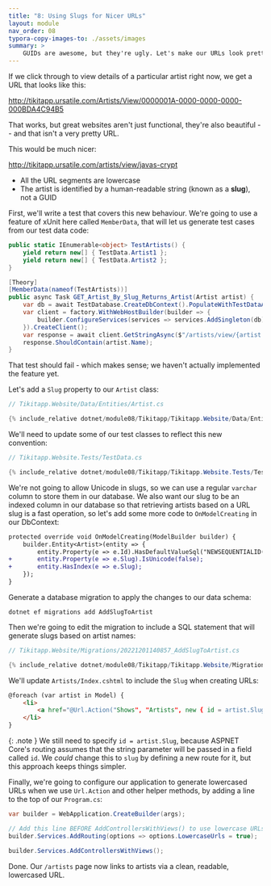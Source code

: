 ```yaml
---
title: "8: Using Slugs for Nicer URLs"
layout: module
nav_order: 08
typora-copy-images-to: ./assets/images
summary: >
    GUIDs are awesome, but they're ugly. Let's make our URLs look prettier by adding URL slugs.
---
```


If we click through to view details of a particular artist right now, we get a URL that looks like this:

http://tikitapp.ursatile.com/Artists/View/0000001A-0000-0000-0000-000BDA4C94B5

That works, but great websites aren't just functional, they're also beautiful -- and that isn't a very pretty URL.

This would be much nicer:

http://tikitapp.ursatile.com/artists/view/javas-crypt

* All the URL segments are lowercase
* The artist is identified by a human-readable string (known as a **slug**), not a GUID

First, we'll write a test that covers this new behaviour. We're going to use a feature of xUnit here called `MemberData`, that will let us generate test cases from our test data code:

```csharp
public static IEnumerable<object> TestArtists() {
	yield return new[] { TestData.Artist1 };
	yield return new[] { TestData.Artist2 };
}

[Theory]
[MemberData(nameof(TestArtists))]
public async Task GET_Artist_By_Slug_Returns_Artist(Artist artist) {
	var db = await TestDatabase.CreateDbContext().PopulateWithTestDataAsync();
	var client = factory.WithWebHostBuilder(builder => {
		builder.ConfigureServices(services => services.AddSingleton(db));
	}).CreateClient();
	var response = await client.GetStringAsync($"/artists/view/{artist.Slug}");
	response.ShouldContain(artist.Name);
}
```

That test should fail - which makes sense; we haven't actually implemented the feature yet.

Let's add a `Slug` property to our `Artist` class:

```csharp
// Tikitapp.Website/Data/Entities/Artist.cs

{% include_relative dotnet/module08/Tikitapp/Tikitapp.Website/Data/Entities/Artist.cs %}
```

We'll need to update some of our test classes to reflect this new convention:

```csharp
// Tikitapp.Website.Tests/TestData.cs

{% include_relative dotnet/module08/Tikitapp/Tikitapp.Website.Tests/TestData.cs %}
```

We're not going to allow Unicode in slugs, so we can use a regular `varchar` column to store them in our database. We also want our slug to be an indexed column in our database so that retrieving artists based on a URL slug is a fast operation, so let's add some more code to `OnModelCreating` in our DbContext:

```diff
protected override void OnModelCreating(ModelBuilder builder) {
	builder.Entity<Artist>(entity => {
		entity.Property(e => e.Id).HasDefaultValueSql("NEWSEQUENTIALID()");
+		entity.Property(e => e.Slug).IsUnicode(false);
+		entity.HasIndex(e => e.Slug);
	});
}
```

Generate a database migration to apply the changes to our data schema:

```
dotnet ef migrations add AddSlugToArtist
```

Then we're going to edit the migration to include a SQL statement that will generate slugs based on artist names:

```csharp 
// Tikitapp.Website/Migrations/20221201140857_AddSlugToArtist.cs

{% include_relative dotnet/module08/Tikitapp/Tikitapp.Website/Migrations/20221201140857_AddSlugToArtist.cs %}
```

We'll update `Artists/Index.cshtml` to include the `Slug` when creating URLs:

```html
@foreach (var artist in Model) {
    <li>
        <a href="@Url.Action("Shows", "Artists", new { id = artist.Slug })">@artist.Name</a>
    </li>
}
```

{: .note }
We still need to specify `id = artist.Slug`, because ASPNET Core's routing assumes that the string parameter will be passed in a field called `id`. We *could* change this to `slug` by defining a new route for it, but this approach keeps things simpler.

Finally, we're going to configure our application to generate lowercased URLs when we use `Url.Action` and other helper methods, by adding a line to the top of our `Program.cs`:

```csharp
var builder = WebApplication.CreateBuilder(args);

// Add this line BEFORE AddControllersWithViews() to use lowercase URLs
builder.Services.AddRouting(options => options.LowercaseUrls = true);

builder.Services.AddControllersWithViews();
```

Done. Our `/artists` page now links to artists via a clean, readable, lowercased URL.



